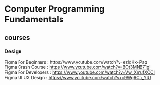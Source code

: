 # Computer Programming Fundamentals

## courses
### Design
Figma For Beginners : 
https://www.youtube.com/watch?v=ezldKx-jPag
Figma Crash Course : 
https://www.youtube.com/watch?v=BOt3MNB71gI
Figma For Developers : 
https://www.youtube.com/watch?v=Vw_XmufXCCI
Figma UI UX Design : 
https://www.youtube.com/watch?v=c9Wg6Cb_YlU

